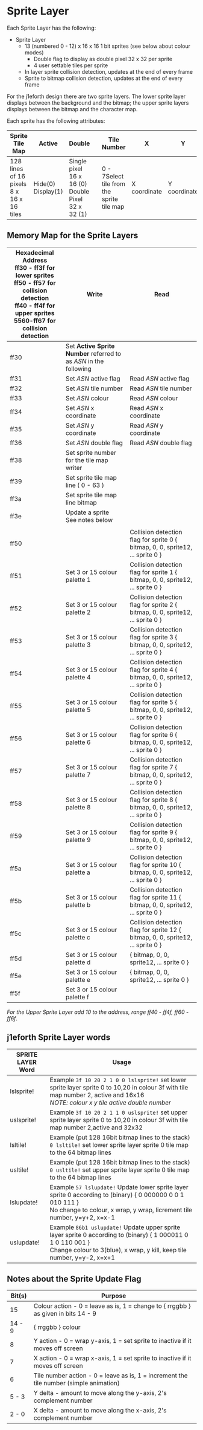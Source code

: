 # Sprite Layer

Each Sprite Layer has the following:

* Sprite Layer
    * 13 (numbered 0 - 12) x 16 x 16 1 bit sprites (see below about colour modes)
        * Double flag to display as double pixel 32 x 32 per sprite
        * 4 user settable tiles per sprite
    * In layer sprite collision detection, updates at the end of every frame
    * Sprite to bitmap collision detection, updates at the end of every frame

For the j1eforth design there are two sprite layers. The lower sprite layer displays between the background and the bitmap; the upper sprite layers displays between the bitmap and the character map.

Each sprite has the following attributes:

Sprite Tile<br>Map | Active | Double | | Tile Number | X | Y | Colour
----- | ----- | ----- | ----- | ----- | -----  | ----- | -----
128 lines of 16 pixels<br>8 x 16 x 16 tiles | Hide(0)<br>Display(1) | Single pixel 16 x 16 (0)<br>Double Pixel 32 x 32 (1) |  | 0 - 7Select tile from the sprite tile map | X coordinate | Y coordinate | { rrggbb } colour for single colour mode

## Memory Map for the Sprite Layers

Hexadecimal<br>Address<br>ff30 - ff3f for lower sprites<br>ff50 - ff57 for collision detection<br>ff40 - ff4f for upper sprites<br>5560-ff67 for collision detection | Write | Read
----- | ----- | -----
ff30 | Set __Active Sprite Number__ referred to as _ASN_ in the following |
ff31 | Set _ASN_ active flag | Read _ASN_ active flag
ff32 | Set _ASN_ tile number | Read _ASN_ tile number
ff33 | Set _ASN_ colour | Read _ASN_ colour
ff34 | Set _ASN_ x coordinate | Read _ASN_ x coordinate
ff35 | Set _ASN_ y coordinate | Read _ASN_ y coordinate
ff36 | Set _ASN_ double flag | Read _ASN_ double flag
ff38 | Set sprite number for the tile map writer |
ff39 | Set sprite tile map line ( 0 - 63 ) |
ff3a | Set sprite tile map line bitmap |
ff3e | Update a sprite<br>See notes below |
 | |
ff50 | | Collision detection flag for sprite 0 { bitmap, 0, 0, sprite12, ... sprite 0 }
ff51 | Set 3 or 15 colour palette 1 | Collision detection flag for sprite 1 { bitmap, 0, 0, sprite12, ... sprite 0 }
ff52 | Set 3 or 15 colour palette 2 | Collision detection flag for sprite 2 { bitmap, 0, 0, sprite12, ... sprite 0 }
ff53 | Set 3 or 15 colour palette 3 | Collision detection flag for sprite 3 { bitmap, 0, 0, sprite12, ... sprite 0 }
ff54 | Set 3 or 15 colour palette 4 | Collision detection flag for sprite 4 { bitmap, 0, 0, sprite12, ... sprite 0 }
ff55 | Set 3 or 15 colour palette 5 | Collision detection flag for sprite 5 { bitmap, 0, 0, sprite12, ... sprite 0 }
ff56 | Set 3 or 15 colour palette 6 | Collision detection flag for sprite 6 { bitmap, 0, 0, sprite12, ... sprite 0 }
ff57 | Set 3 or 15 colour palette 7 | Collision detection flag for sprite 7 { bitmap, 0, 0, sprite12, ... sprite 0 }
ff58 | Set 3 or 15 colour palette 8 | Collision detection flag for sprite 8 { bitmap, 0, 0, sprite12, ... sprite 0 }
ff59 | Set 3 or 15 colour palette 9 | Collision detection flag for sprite 9 { bitmap, 0, 0, sprite12, ... sprite 0 }
ff5a | Set 3 or 15 colour palette a | Collision detection flag for sprite 10 { bitmap, 0, 0, sprite12, ... sprite 0 }
ff5b | Set 3 or 15 colour palette b | Collision detection flag for sprite 11 { bitmap, 0, 0, sprite12, ... sprite 0 }
ff5c | Set 3 or 15 colour palette c | Collision detection flag for sprite 12 { bitmap, 0, 0, sprite12, ... sprite 0 }
ff5d | Set 3 or 15 colour palette d |  { bitmap, 0, 0, sprite12, ... sprite 0 }
ff5e | Set 3 or 15 colour palette e |  { bitmap, 0, 0, sprite12, ... sprite 0 }
ff5f | Set 3 or 15 colour palette f |

_For the Upper Sprite Layer add 10 to the address, range ff40 - ff4f, ff60 - ff6f_.

## j1eforth Sprite Layer words

SPRITE LAYER<br>Word | Usage
----- | -----
lslsprite! | Example ```3f 10 20 2 1 0 0 lslsprite!``` set lower sprite layer sprite 0 to 10,20 in colour 3f with tile map number 2, active and 16x16<br>_NOTE: colour x y tile active double number_
uslsprite! | Example ```3f 10 20 2 1 1 0 uslsprite!``` set upper sprite layer sprite 0 to 10,20 in colour 3f with tile map number 2,active and 32x32
lsltile! | Example (put 128 16bit bitmap lines to the stack) ```0 lsltile!``` set lower sprite layer sprite 0 tile map to the 64 bitmap lines
usltile! | Example (put 128 16bit bitmap lines to the stack) ```0 usltile!``` set upper sprite layer sprite 0 tile map to the 64 bitmap lines
lslupdate! | Example ```57 lslupdate!``` Update lower sprite layer sprite 0 according to (binary) { 0 000000 0 0 1 010 111 }<br>No change to colour, x wrap, y wrap, Iicrement tile number, y=y+2, x=x-1
uslupdate! | Example ```86b1 uslupdate!``` Update upper sprite layer sprite 0 according to (binary) { 1 000011 0 1 0 110 001 }<br>Change colour to 3(blue), x wrap, y kill, keep tile number, y=y-2, x=x+1

## Notes about the Sprite Update Flag

Bit(s) | Purpose
----- | -----
15 | Colour action - 0 = leave as is, 1 = change to { rrggbb } as given in bits 14 - 9
14 - 9 | { rrggbb } colour
8 | Y action - 0 = wrap y-axis, 1 = set sprite to inactive if it moves off screen
7 | X action - 0 = wrap x-axis, 1 = set sprite to inactive if it moves off screen
6 | Tile number action - 0 = leave as is, 1 = increment the tile number (simple animation)
5 - 3 | Y delta - amount to move along the y-axis, 2's complement number
2 - 0 | X delta - amount to move along the x-axis, 2's complement number
